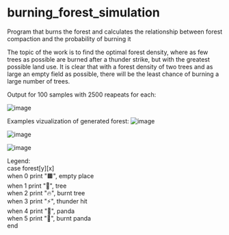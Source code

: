 # burning_forest_simulation
Program that burns the forest and calculates the relationship between forest compaction and the probability of burning it

The topic of the work is to find the optimal forest density, where as few trees as possible are burned after a thunder strike,
but with the greatest possible land use. It is clear that with a forest density of two trees and as large an empty field as possible,
there will be the least chance of burning a large number of trees.

Output for 100 samples with 2500 reapeats for each:

![image](https://user-images.githubusercontent.com/56487722/174787272-66ad732e-c87c-4a70-80fa-9f79fa2edba0.png)

Examples vizualization of generated forest:
![image](https://user-images.githubusercontent.com/56487722/174788374-e2898521-6034-462e-be16-03a84b49883b.png)

![image](https://user-images.githubusercontent.com/56487722/174787450-194077f7-6b2b-4560-ace7-20b7063517ed.png)

![image](https://user-images.githubusercontent.com/56487722/174787471-f0ece11d-a8c8-49ae-8cb6-dd3373004519.png)

Legend:<br />
case forest[y][x]<br />
            when 0 print "🟫", empty place<br />
            when 1 print "🌳", tree<br />
            when 2 print "🔥", burnt tree<br />
            when 3 print "⚡", thunder hit<br />
            when 4 print "🐼", panda<br />
            when 5 print "🍖", burnt panda<br />
            end<br />

